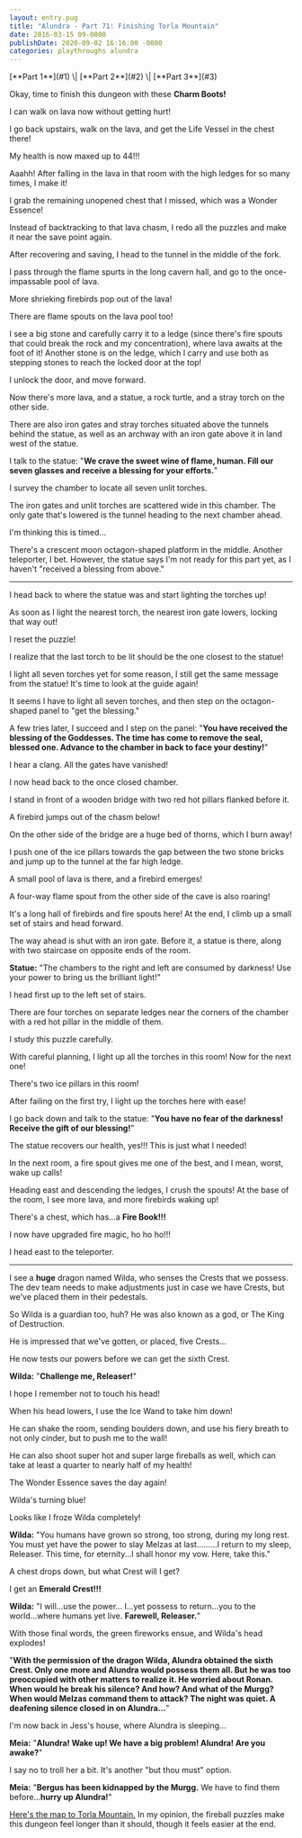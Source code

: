 ```yaml
---
layout: entry.pug
title: "Alundra - Part 71: Finishing Torla Mountain"
date: 2016-03-15 09-0800
publishDate: 2020-09-02 16:16:00 -0800
categories: playthroughs alundra
---
```


<p class="entry-partination" markdown="1">[**Part 1**](#1) \| [**Part 2**](#2) \| [**Part 3**](#3)</p>

<a name="1"></a>

Okay, time to finish this dungeon with these **Charm Boots!**

I can walk on lava now without getting hurt!

I go back upstairs, walk on the lava, and get the Life Vessel in the chest there!

My health is now maxed up to 44!!!

Aaahh! After falling in the lava in that room with the high ledges for so many times, I make it!

I grab the remaining unopened chest that I missed, which was a Wonder Essence!

Instead of backtracking to that lava chasm, I redo all the puzzles and make it near the save point again.

After recovering and saving, I head to the tunnel in the middle of the fork.

I pass through the flame spurts in the long cavern hall, and go to the once-impassable pool of lava.

More shrieking firebirds pop out of the lava!

There are flame spouts on the lava pool too!

I see a big stone and carefully carry it to a ledge (since there's fire spouts that could break the rock and my concentration), where lava awaits at the foot of it! Another stone is on the ledge, which I carry and use both as stepping stones to reach the locked door at the top!

I unlock the door, and move forward.

Now there's more lava, and a statue, a rock turtle, and a stray torch on the other side.

There are also iron gates and stray torches situated above the tunnels behind the statue, as well as an archway with an iron gate above it in land west of the statue.

I talk to the statue: "**We crave the sweet wine of flame, human. Fill our seven glasses and receive a blessing for your efforts.**"

I survey the chamber to locate all seven unlit torches.

The iron gates and unlit torches are scattered wide in this chamber. The only gate that's lowered is the tunnel heading to the next chamber ahead.

I'm thinking this is timed...

There's a crescent moon octagon-shaped platform in the middle. Another teleporter, I bet. However, the statue says I'm not ready for this part yet, as I haven't "received a blessing from above."

<a name="2"></a>

---

I head back to where the statue was and start lighting the torches up!

As soon as I light the nearest torch, the nearest iron gate lowers, locking that way out!

I reset the puzzle!

I realize that the last torch to be lit should be the one closest to the statue!

I light all seven torches yet for some reason, I still get the same message from the statue! It's time to look at the guide again!

It seems I have to light all seven torches, and then step on the octagon-shaped panel to "get the blessing."

A few tries later, I succeed and I step on the panel: "**You have received the blessing of the Goddesses. The time has come to remove the seal, blessed one. Advance to the chamber in back to face your destiny!**"

I hear a clang. All the gates have vanished!

I now head back to the once closed chamber.

I stand in front of a wooden bridge with two red hot pillars flanked before it.

A firebird jumps out of the chasm below!

On the other side of the bridge are a huge bed of thorns, which I burn away!

I push one of the ice pillars towards the gap between the two stone bricks and jump up to the tunnel at the far high ledge.

A small pool of lava is there, and a firebird emerges!

A four-way flame spout from the other side of the cave is also roaring!

It's a long hall of firebirds and fire spouts here! At the end, I climb up a small set of stairs and head forward.

The way ahead is shut with an iron gate. Before it, a statue is there, along with two staircase on opposite ends of the room.

**Statue:** "The chambers to the right and left are consumed by darkness! Use your power to bring us the brilliant light!"

I head first up to the left set of stairs.

There are four torches on separate ledges near the corners of the chamber with a red hot pillar in the middle of them.

I study this puzzle carefully.

With careful planning, I light up all the torches in this room! Now for the next one!

There's two ice pillars in this room!

After failing on the first try, I light up the torches here with ease!

I go back down and talk to the statue: "**You have no fear of the darkness! Receive the gift of our blessing!**"

The statue recovers our health, yes!!! This is just what I needed!

In the next room, a fire spout gives me one of the best, and I mean, worst, wake up calls!

Heading east and descending the ledges, I crush the spouts! At the base of the room, I see more lava, and more firebirds waking up!

There's a chest, which has...a **Fire Book!!!**

I now have upgraded fire magic, ho ho ho!!!

I head east to the teleporter.

<a name="3"></a>

---

I see a **huge** dragon named Wilda, who senses the Crests that we possess. The dev team needs to make adjustments just in case we have Crests, but we've placed them in their pedestals.

So Wilda is a guardian too, huh? He was also known as a god, or The King of Destruction.

He is impressed that we've gotten, or placed, five Crests...

He now tests our powers before we can get the sixth Crest.

**Wilda:** "**Challenge me, Releaser!**"

I hope I remember not to touch his head!

When his head lowers, I use the Ice Wand to take him down!

He can shake the room, sending boulders down, and use his fiery breath to not only cinder, but to push me to the wall!

He can also shoot super hot and super large fireballs as well, which can take at least a quarter to nearly half of my health!

The Wonder Essence saves the day again!

Wilda's turning blue!

Looks like I froze Wilda completely!

**Wilda:** "You humans have grown so strong, too strong, during my long rest. You must yet have the power to slay Melzas at last.........I return to my sleep, Releaser. This time, for eternity...I shall honor my vow. Here, take this."

A chest drops down, but what Crest will I get?

I get an **Emerald Crest!!!**

**Wilda:** "I will...use the power... I...yet possess to return...you to the world...where humans yet live. **Farewell, Releaser.**"

With those final words, the green fireworks ensue, and Wilda's head explodes!

"**With the permission of the dragon Wilda, Alundra obtained the sixth Crest. Only one more and Alundra would possess them all. But he was too preoccupied with other matters to realize it. He worried about Ronan. When would he break his silence? And how? And what of the Murgg? When would Melzas command them to attack? The night was quiet. A deafening silence closed in on Alundra...**"

I'm now back in Jess's house, where Alundra is sleeping...

**Meia:** "**Alundra! Wake up! We have a big problem! Alundra! Are you awake?**"

I say no to troll her a bit. It's another "but thou must" option.

**Meia:** "**Bergus has been kidnapped by the Murgg.** We have to find them before...**hurry up Alundra!**"

<a href="http://vgmaps.com/Atlas/PSX/Alundra-TorlaMountain.png">Here's the map to Torla Mountain.</a> In my opinion, the fireball puzzles make this dungeon feel longer than it should, though it feels easier at the end.